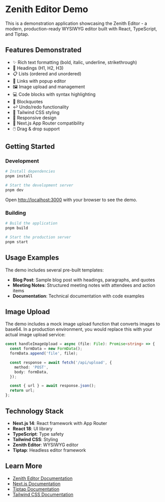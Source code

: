 # Zenith Editor Demo

This is a demonstration application showcasing the Zenith Editor - a modern, production-ready WYSIWYG editor built with React, TypeScript, and Tiptap.

## Features Demonstrated

- ✨ Rich text formatting (bold, italic, underline, strikethrough)
- 📝 Headings (H1, H2, H3)
- 📋 Lists (ordered and unordered)
- 🔗 Links with popup editor
- 🖼️ Image upload and management
- 💻 Code blocks with syntax highlighting
- 💬 Blockquotes
- ↩️ Undo/redo functionality
- 🎨 Tailwind CSS styling
- 📱 Responsive design
- 🚀 Next.js App Router compatibility
- 🖱️ Drag & drop support

## Getting Started

### Development

```bash
# Install dependencies
pnpm install

# Start the development server
pnpm dev
```

Open [http://localhost:3000](http://localhost:3000) with your browser to see the demo.

### Building

```bash
# Build the application
pnpm build

# Start the production server
pnpm start
```

## Usage Examples

The demo includes several pre-built templates:

- **Blog Post**: Sample blog post with headings, paragraphs, and quotes
- **Meeting Notes**: Structured meeting notes with attendees and action items
- **Documentation**: Technical documentation with code examples

## Image Upload

The demo includes a mock image upload function that converts images to base64. In a production environment, you would replace this with your actual image upload service:

```typescript
const handleImageUpload = async (file: File): Promise<string> => {
  const formData = new FormData();
  formData.append('file', file);

  const response = await fetch('/api/upload', {
    method: 'POST',
    body: formData,
  });

  const { url } = await response.json();
  return url;
};
```

## Technology Stack

- **Next.js 14**: React framework with App Router
- **React 18**: UI library
- **TypeScript**: Type safety
- **Tailwind CSS**: Styling
- **Zenith Editor**: WYSIWYG editor
- **Tiptap**: Headless editor framework

## Learn More

- [Zenith Editor Documentation](../../packages/zenith-editor/README.md)
- [Next.js Documentation](https://nextjs.org/docs)
- [Tiptap Documentation](https://tiptap.dev/)
- [Tailwind CSS Documentation](https://tailwindcss.com/docs)
